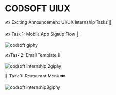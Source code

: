 # CODSOFT UIUX

✍️ Exciting Announcement: UI/UX Internship Tasks 🎉

✍️ Task 1: Mobile App Signup Flow 📱


![codsoft giphy](https://github.com/user-attachments/assets/017b783d-1376-451b-a206-8098a5c83403)



 ✍️Task 2: Email Template 📧

 ![codsoft internship 2giphy](https://github.com/user-attachments/assets/4bc825b5-8cf7-4542-a1d9-b12c2b7a9037)



 🌟 Task 3: Restaurant Menu 🍽


 
![codsoft internship3giphy](https://github.com/user-attachments/assets/f6860164-bec1-4c21-a846-4d51398931fd)


 
